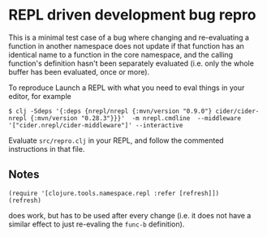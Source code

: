 REPL driven development bug repro
=================================
This is a minimal test case of a bug where changing and re-evaluating a function in another namespace does not update if that function has an identical name to a function in the core namespace, and the calling function's definition hasn't been separately evaluated (i.e. only the whole buffer has been evaluated, once or more).

To reproduce
Launch a REPL with what you need to eval things in your editor, for example
```
$ clj -Sdeps '{:deps {nrepl/nrepl {:mvn/version "0.9.0"} cider/cider-nrepl {:mvn/version "0.28.3"}}}'  -m nrepl.cmdline  --middleware '["cider.nrepl/cider-middleware"]' --interactive
```

Evaluate `src/repro.clj` in your REPL, and follow the commented instructions in that file.

Notes
-----

```
(require '[clojure.tools.namespace.repl :refer [refresh]])
(refresh)
```
does work, but has to be used after every change (i.e. it does not have a similar effect to just re-evaling the `func-b` definition).
